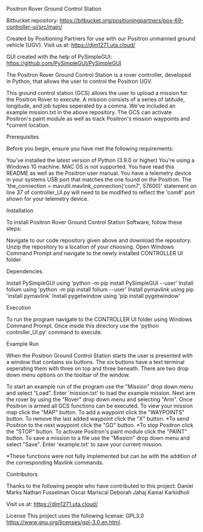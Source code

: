 Positron Rover Ground Control Station

Bitbucket repository: https://bitbucket.org/positioningpartners/pos-69-controller-ui/src/main/

Created by Positioning Partners for use with our Positron unmanned ground vehicle (UGV).
Visit us at: https://djm1271.uta.cloud/

GUI created with the help of PySimpleGUI: https://github.com/PySimpleGUI/PySimpleGUI

The Positron Rover Ground Control Station is a rover controller, developed in Python, that allows 
the user to control the Positron UGV.

This ground control station (GCS) allows the user to upload a mission for the Positron Rover to execute. A
mission consists of a series of latitude, longitude, and job tuples seperated by a comma. We've included an 
example mission.txt in the above repository. The GCS can activate Positron's paint module as well as track 
Positron's mission waypoints and *current location.

Prerequisites

Before you begin, ensure you have met the following requirements:

You've installed the latest version of Python (3.9.0 or higher)
You're using a Windows 10 machine. MAC OS is not supported.
You have read this README as well as the Positron user manual.
You have a telemetry device in your systems USB port that matches the one found on the Positron.
The 'the_connection = mavutil.mavlink_connection('com7', 57600)' statement on line 37 of controller_UI.py
will need to be modified to reflect the 'com#' port shown for your telemetry device.

Installation

To install Positron Rover Ground Control Station Software, follow these steps:

Navigate to our code repository given above and download the repository. Unzip the repository to a location
of your choosing. Open Windows Command Prompt and navigate to the newly installed CONTROLLER UI folder.

Dependencies

Install PySimpleGUI using 'python -m pip install PySimpleGUI --user'
Install folium using 'python -m pip install folium --user'
Install pymavlink using pip 'install pymavlink'
Install pygetwindow using 'pip install pygetwindow'

Execution

To run the program navigate to the CONTROLLER UI folder using Windows Command Prompt. Once inside this
directory use the 'python controller_UI.py' command to execute.

Example Run

When the Positron Ground Control Station starts the user is presented with a window that contains
six buttons. The six buttons have a text terminal seperating them with three on top and three beneath. 
There are two drop down menu options on the toolbar of the window.

To start an example run of the program use the "Mission" drop down menu and select "Load". Enter 'mission.txt'
to load the example mission. Next arm the rover by using the "Rover" drop down menu and selecting "Arm". 
Once Positron is armed all GCS functions can be executed. To view your mission map click the "MAP" button. 
To add a waypoint click the "WAYPOINTS" button. To remove the last added waypoint click the "X" button. 
*To send Positron to the next waypoint click the "GO" button. *To stop Positron click the "STOP" button. 
To activate Positron's paint module click the "PAINT" button. To save a mission to a file use the "Mission" drop 
down menu and select "Save". Enter 'example.txt' to save your current mission.

*These functions were not fully implemented but can be with the addition of the corresponding Mavlink commands.

Contributors

Thanks to the following people who have contributed to this project:
Daniel Marks
Nathan Fusselman
Oscar Mariscal
Deborah Jahaj
Kamal Karkidholi

Visit us at: https://djm1271.uta.cloud/

License
This project uses the following license: GPL3.0 https://www.gnu.org/licenses/gpl-3.0.en.html.
